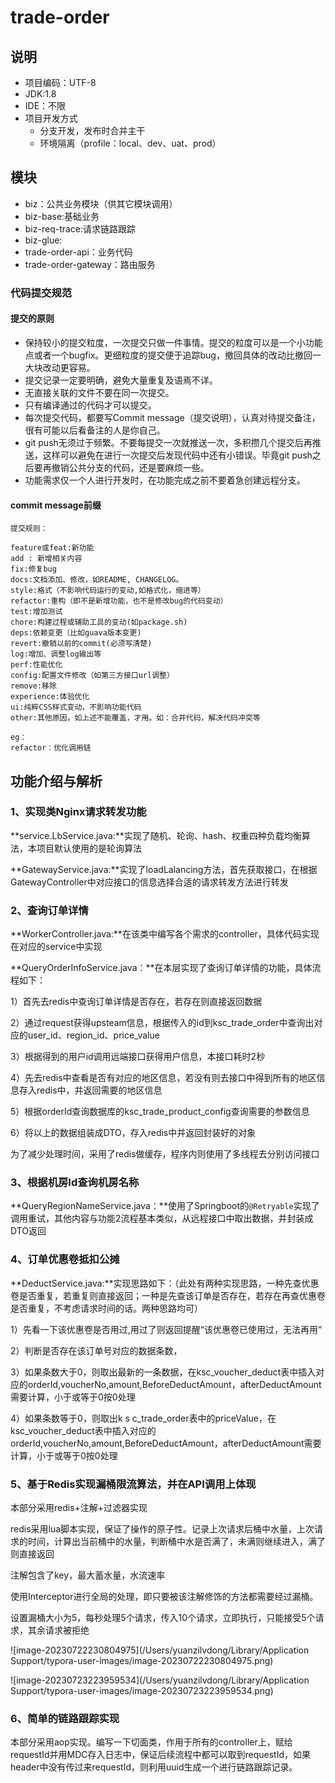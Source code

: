 #  trade-order



## 说明

* 项目编码：UTF-8
* JDK:1.8
* IDE：不限
* 项目开发方式  
  - 分支开发，发布时合并主干
  - 环境隔离（profile：local、dev、uat、prod）

## 模块

* biz：公共业务模块（供其它模块调用）<br/>
* biz-base:基础业务 <br/>
* biz-req-trace:请求链路跟踪<br/>
* biz-glue:<br/>
* trade-order-api：业务代码 <br/>
* trade-order-gateway：路由服务 <br/>


###  代码提交规范

#### 提交的原则

* 保持较小的提交粒度，一次提交只做一件事情。提交的粒度可以是一个小功能点或者一个bugfix。更细粒度的提交便于追踪bug，撤回具体的改动比撤回一大块改动更容易。
* 提交记录一定要明确，避免大量重复及语焉不详。
* 无直接关联的文件不要在同一次提交。
* 只有编译通过的代码才可以提交。
* 每次提交代码，都要写Commit message（提交说明），认真对待提交备注，很有可能以后看备注的人是你自己。
* git push无须过于频繁。不要每提交一次就推送一次，多积攒几个提交后再推送，这样可以避免在进行一次提交后发现代码中还有小错误。毕竟git push之后要再撤销公共分支的代码，还是要麻烦一些。
* 功能需求仅一个人进行开发时，在功能完成之前不要着急创建远程分支。


#### commit message前缀

```
提交规则：

feature或feat:新功能
add : 新增相关内容
fix:修复bug
docs:文档添加、修改，如README, CHANGELOG。
style:格式（不影响代码运行的变动,如格式化，缩进等）
refactor:重构（即不是新增功能，也不是修改bug的代码变动）
test:增加测试
chore:构建过程或辅助工具的变动(如package.sh)
deps:依赖变更（比如guava版本变更)
revert:撤销以前的commit(必须写清楚)
log:增加、调整log输出等
perf:性能优化
config:配置文件修改（如第三方接口url调整）
remove:移除
experience:体验优化
ui:纯粹CSS样式变动，不影响功能代码
other:其他原因，如上述不能覆盖，才用。如：合并代码，解决代码冲突等

eg：
refactor：优化调用链
```

## 功能介绍与解析

### 1、实现类Nginx请求转发功能

**service.LbService.java:**实现了随机、轮询、hash、权重四种负载均衡算法，本项目默认使用的是轮询算法

**GatewayService.java:**实现了loadLalancing方法，首先获取接口，在根据GatewayController中对应接口的信息选择合适的请求转发方法进行转发

### 2、查询订单详情

**WorkerController.java:**在该类中编写各个需求的controller，具体代码实现在对应的service中实现

**QueryOrderInfoService.java：**在本层实现了查询订单详情的功能，具体流程如下：

1）首先去redis中查询订单详情是否存在，若存在则直接返回数据

2）通过request获得upsteam信息，根据传入的id到ksc_trade_order中查询出对应的user_id、region_id、price_value

3）根据得到的用户id调用远端接口获得用户信息，本接口耗时2秒

4）先去redis中查看是否有对应的地区信息，若没有则去接口中得到所有的地区信息存入redis中，并返回需要的地区信息

5）根据orderId查询数据库的ksc_trade_product_config查询需要的参数信息

6）将以上的数据组装成DTO，存入redis中并返回封装好的对象

为了减少处理时间，采用了redis做缓存，程序内则使用了多线程去分别访问接口

### 3、根据机房Id查询机房名称

**QueryRegionNameService.java：**使用了Springboot的`@Retryable`实现了调用重试，其他内容与功能2流程基本类似，从远程接口中取出数据，并封装成DTO返回

### 4、订单优惠卷抵扣公摊

**DeductService.java:**实现思路如下：（此处有两种实现思路，一种先查优惠卷是否重复，若重复则直接返回；一种是先查该订单是否存在，若存在再查优惠卷是否重复，不考虑请求时间的话。两种思路均可）

1）先看一下该优惠卷是否用过,用过了则返回提醒“该优惠卷已使用过，无法再用”

2）判断是否存在该订单号对应的数据条数，

3）如果条数大于0，则取出最新的一条数据，在ksc_voucher_deduct表中插入对应的orderId,voucherNo,amount,BeforeDeductAmount，afterDeductAmount需要计算，小于或等于0按0处理

4）如果条数等于0，则取出k s c_trade_order表中的priceValue，在ksc_voucher_deduct表中插入对应的orderId,voucherNo,amount,BeforeDeductAmount，afterDeductAmount需要计算，小于或等于0按0处理

### 5、基于Redis实现漏桶限流算法，并在API调用上体现

本部分采用redis+注解+过滤器实现

redis采用lua脚本实现，保证了操作的原子性。记录上次请求后桶中水量，上次请求的时间，计算出当前桶中的水量，判断桶中水是否满了，未满则继续进入，满了则直接返回

注解包含了key，最大蓄水量，水流速率

使用Interceptor进行全局的处理，即只要被该注解修饰的方法都需要经过漏桶。

设置漏桶大小为5，每秒处理5个请求，传入10个请求，立即执行，只能接受5个请求，其余请求被拒绝

![image-20230722230804975](/Users/yuanzilvdong/Library/Application Support/typora-user-images/image-20230722230804975.png)

![image-20230723223959534](/Users/yuanzilvdong/Library/Application Support/typora-user-images/image-20230723223959534.png)

### 6、简单的链路跟踪实现

本部分采用aop实现。编写一下切面类，作用于所有的controller上，赋给requestId并用MDC存入日志中，保证后续流程中都可以取到requestId，如果header中没有传过来requestId，则利用uuid生成一个进行链路跟踪记录。



